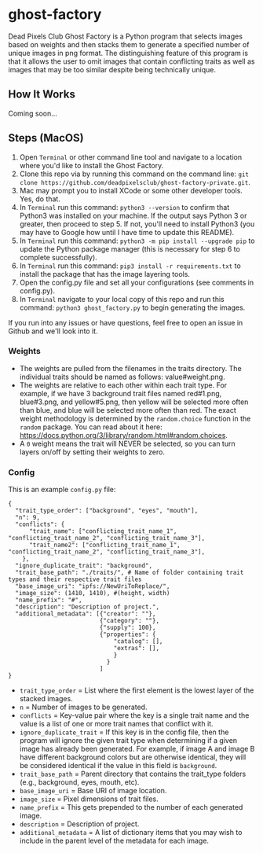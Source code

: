 # ghost-factory

Dead Pixels Club Ghost Factory is a Python program that selects images based on weights and then stacks them to generate a specified number of unique images in png format.  The distinguishing feature of this program is that it allows the user to omit images that contain conflicting traits as well as images that may be too similar despite being technically unique.

## How It Works

Coming soon...

## Steps (MacOS)

1. Open `Terminal` or other command line tool and navigate to a location where you'd like to install the Ghost Factory.
2. Clone this repo via by running this command on the command line:  `git clone https://github.com/deadpixelsclub/ghost-factory-private.git`.
3. Mac may prompt you to install XCode or some other developer tools.  Yes, do that. 
4. In `Terminal` run this command: `python3 --version` to confirm that Python3 was installed on your machine.  If the output says Python 3 or greater, then proceed to step 5.  If not, you'll need to install Python3 (you may have to Google how until I have time to update this README).
5. In `Terminal` run this command: `python3 -m pip install --upgrade pip` to update the Python package manager (this is necessary for step 6 to complete successfully).
6.  In `Terminal` run this command: `pip3 install -r requirements.txt` to install the package that has the image layering tools.
7. Open the config.py file and set all your configurations (see comments in config.py).
8. In `Terminal` navigate to your local copy of this repo and run this command: `python3 ghost_factory.py` to begin generating the images.

If you run into any issues or have questions, feel free to open an issue in Github and we'll look into it.


### Weights

- The weights are pulled from the filenames in the traits directory.  The individual traits should be named as follows:  value#weight.png.
- The weights are relative to each other within each trait type.  For example, if we have 3 background trait files named red#1.png, blue#3.png, and yellow#5.png, then yellow will be selected more often than blue, and blue will be selected more often than red.  The exact weight methodology is determined by the `random.choice` function in the `random` package.  You can read about it here:  https://docs.python.org/3/library/random.html#random.choices.
- A `0` weight means the trait will NEVER be selected, so you can turn layers on/off by setting their weights to zero.


### Config

This is an example `config.py` file:

```
{
  "trait_type_order": ["background", "eyes", "mouth"], 
  "n": 9, 
  "conflicts": { 
      "trait_name": ["conflicting_trait_name_1", "conflicting_trait_name_2", "conflicting_trait_name_3"],
      "trait_name2": ["conflicting_trait_name_1", "conflicting_trait_name_2", "conflicting_trait_name_3"],
    },
  "ignore_duplicate_trait": "background",
  "trait_base_path": "./traits/", # Name of folder containing trait types and their respective trait files
  "base_image_uri": "ipfs://NewUriToReplace/", 
  "image_size": (1410, 1410), #(height, width)
  "name_prefix": "#", 
  "description": "Description of project.",
  "additional_metadata": [{"creator": ""},
                          {"category": ""},  
                          {"supply": 100},
                          {"properties": {
                              "catalog": [],
                              "extras": [],
                              }
                            }
                          ]
}
```

- `trait_type_order` = List where the first element is the lowest layer of the stacked images.
- `n` = Number of images to be generated.
- `conflicts` = Key-value pair where the key is a single trait name and the value is a list of one or more trait names that conflict with it.
- `ignore_duplicate_trait` = If this key is in the config file, then the program will ignore the given trait type when determining if a given image has already been generated.  For example, if image A and image B have different background colors but are otherwise identical, they will be considered identical if the value in this field is `background`.
- `trait_base_path` = Parent directory that contains the trait_type folders (e.g., background, eyes, mouth, etc).
- `base_image_uri` = Base URI of image location.
- `image_size` = Pixel dimensions of trait files.
- `name_prefix` = This gets prepended to the number of each generated image.
- `description` = Description of project.
- `additional_metadata` = A list of dictionary items that you may wish to include in the parent level of the metadata for each image.
















